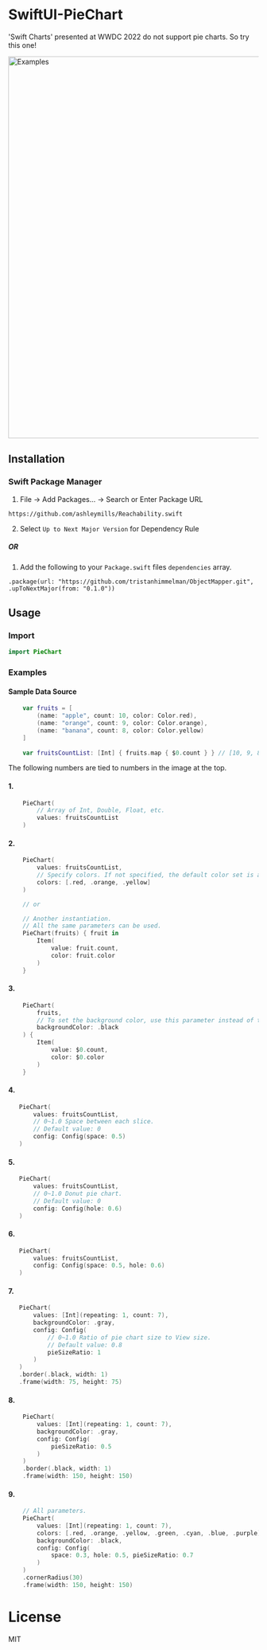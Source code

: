 # SwiftUI-PieChart

'Swift Charts' presented at WWDC 2022 do not support pie charts. So try this one!

<img width="767" alt="Examples" src="https://user-images.githubusercontent.com/114917347/201458354-208bd527-135b-4cc9-a842-9dac2941c943.png">

## Installation

### Swift Package Manager

1. File -> Add Packages... -> Search or Enter Package URL
```
https://github.com/ashleymills/Reachability.swift
```

2. Select `Up to Next Major Version` for Dependency Rule

##### OR

1. Add the following to your `Package.swift` files `dependencies` array.
```
.package(url: "https://github.com/tristanhimmelman/ObjectMapper.git", .upToNextMajor(from: "0.1.0"))
```

## Usage

### Import

 ```swift
import PieChart
```

### Examples

#### Sample Data Source

```swift
    var fruits = [
        (name: "apple", count: 10, color: Color.red),
        (name: "orange", count: 9, color: Color.orange),
        (name: "banana", count: 8, color: Color.yellow)
    ]
    
    var fruitsCountList: [Int] { fruits.map { $0.count } } // [10, 9, 8] 
```

The following numbers are tied to numbers in the image at the top.

#### 1.
```swift
    PieChart(
        // Array of Int, Double, Float, etc.
        values: fruitsCountList
    )
```

#### 2.
```swift
    PieChart(
        values: fruitsCountList,
        // Specify colors. If not specified, the default color set is applied.
        colors: [.red, .orange, .yellow]
    )

    // or    

    // Another instantiation.
    // All the same parameters can be used.
    PieChart(fruits) { fruit in
        Item(
            value: fruit.count,
            color: fruit.color
        )
    }
```

#### 3.
```swift
    PieChart(
        fruits,
        // To set the background color, use this parameter instead of the ViewModifier.
        backgroundColor: .black
    ) {
        Item(
            value: $0.count,
            color: $0.color
        )
    }
```

 #### 4.
 ```swift
    PieChart(
        values: fruitsCountList,
        // 0~1.0 Space between each slice.
        // Default value: 0
        config: Config(space: 0.5)
    )
```

####  5.
 ```swift
    PieChart(
        values: fruitsCountList,
        // 0~1.0 Donut pie chart.
        // Default value: 0
        config: Config(hole: 0.6)
    )
```

 #### 6.
 ```swift
    PieChart(
        values: fruitsCountList,
        config: Config(space: 0.5, hole: 0.6)
    )
```

 #### 7.
 ```swift
    PieChart(
        values: [Int](repeating: 1, count: 7),
        backgroundColor: .gray,
        config: Config(
            // 0~1.0 Ratio of pie chart size to View size.
            // Default value: 0.8
            pieSizeRatio: 1
        )
    )
    .border(.black, width: 1)
    .frame(width: 75, height: 75)
```

#### 8.
```swift
    PieChart(
        values: [Int](repeating: 1, count: 7),
        backgroundColor: .gray,
        config: Config(
            pieSizeRatio: 0.5
        )
    )
    .border(.black, width: 1)
    .frame(width: 150, height: 150)
```

#### 9.
```swift
    // All parameters.
    PieChart(
        values: [Int](repeating: 1, count: 7),
        colors: [.red, .orange, .yellow, .green, .cyan, .blue, .purple],
        backgroundColor: .black,
        config: Config(
            space: 0.3, hole: 0.5, pieSizeRatio: 0.7
        )
    )
    .cornerRadius(30)
    .frame(width: 150, height: 150)
```

# License
MIT
